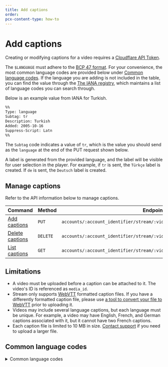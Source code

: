 ```yaml
---
title: Add captions
order: 
pcx-content-type: how-to
---
```


# Add captions

Creating or modifying captions for a video requires a [Cloudflare API Token](https://www.cloudflare.com/a/account/my-account).

The `$LANGUAGE` must adhere to the [BCP 47 format](http://www.unicode.org/reports/tr35/#Unicode_Language_and_Locale_Identifiers). For your convenience, the most common language codes are provided below under [Common language codes](#common-language-codes). If the language you are adding is not included in the table, you can find the value through the [The IANA registry](https://www.iana.org/assignments/language-subtag-registry/language-subtag-registry), which maintains a list of language codes you can search through. 

Below is an example value from IANA for Turkish.

```bash
%%
Type: language
Subtag: tr
Description: Turkish
Added: 2005-10-16
Suppress-Script: Latn
%%
```

The `Subtag` code indicates a value of `tr`, which is the value you should send as the `language` at the end of the PUT request shown below.

A label is generated from the provided language, and the label will be visible for user selection in the player. For example, if `tr` is sent, the `Türkçe` label is created. If `de` is sent, the `Deutsch` label is created.

## Manage  captions

Refer to the API information below to manage captions.

<TableWrap>

<table>
  <thead>
  <tr>
   <th><strong>Command</strong>
   </th>
   <th><strong>Method</strong>
   </th>
   <th><strong>Endpoint</strong>
   </th>
  </tr>
  </thead>
  <tbody>
  <tr>
   <td><a href="https://api.cloudflare.com/#stream-subtitles/captions-upload-a-caption/subtitle">Add captions</a>
   </td>
   <td><Code>PUT</Code>
   </td>
   <td><Code>accounts/:account_identifier/stream/:video_identifier/captions/:language</Code>
   </td>
  </tr>
  <tr>
   <td><a href="https://api.cloudflare.com/#stream-subtitles/captions-delete-a-caption/subtitle">Delete captions</a>
   </td>
   <td><Code>DELETE</Code>
   </td>
   <td><Code>accounts/:account_identifier/stream/:video_identifier/captions/:language</Code>
   </td>
  </tr>
  <tr>
   <td><a href="https://api.cloudflare.com/#stream-live-inputs-list-outputs-associated-with-a-live-input">List captions</a>
   </td>
   <td><Code>GET</Code>
   </td>
   <td><Code>accounts/:account_identifier/stream/:video_identifier/captions</Code>
   </td>
  </tr>
  </tbody>
</table>

</TableWrap>


## Limitations

- A video must be uploaded before a caption can be attached to it. The video's ID is referenced as `media_id`.
- Stream only supports [WebVTT](https://developer.mozilla.org/en-US/docs/Web/API/WebVTT_API) formatted caption files. If you have a differently formatted caption file, please use [a tool to convert your file to WebVTT](https://subtitletools.com/convert-to-vtt-online) prior to uploading it.
- Videos may include several language captions, but each language must be unique. For example, a video may have English, French, and German captions associated with it, but it cannot have two French captions.
- Each caption file is limited to 10 MB in size. [Contact support](https://support.cloudflare.com/hc/articles/200172476) if you need to upload a larger file.

## Common language codes

<details>
<summary>
  Common language codes
</summary>
<div>

| Language Code |     Language     |
|---------------|------------------|
|       zh      | Mandarin Chinese |
|       hi      |       Hindi      |
|       es      |      Spanish     |
|       en      |      English     |
|       ar      |      Arabic      |
|       pt      |    Portuguese    |
|       bn      |      Bengali     |
|       ru      |      Russian     |
|       ja      |      Japanese    |
|       de      |      German      |
|       pa      |      Panjabi     |
|       jv      |     Javanese     |
|       ko      |      Korean      |
|       vi      |    Vietnamese    |
|       fr      |      French      |
|       ur      |       Urdu       |
|       it      |      Italian     |
|       tr      |      Turkish     |
|       fa      |      Persian     |
|       pl      |       Polish     |
|       uk      |     Ukrainian    |
|       my      |      Burmese     |
|       th      |       Thai       |
</div>
</details>